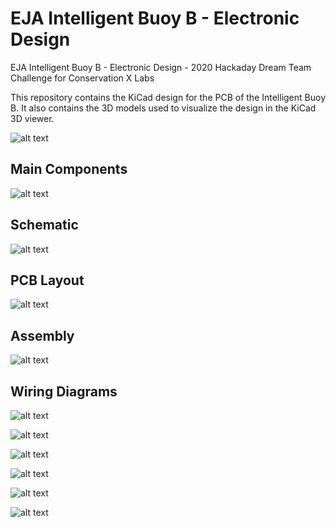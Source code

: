 # EJA Intelligent Buoy B - Electronic Design

EJA Intelligent Buoy B - Electronic Design - 2020 Hackaday Dream Team Challenge for Conservation X Labs

This repository contains the KiCad design for the PCB of the Intelligent Buoy B. It also contains the 3D models used to visualize the design in the KiCad 3D viewer.

![alt text](./img/Buoy_B_finished.jpg "Buoy B")

## Main Components ##

![alt text](./img/Components_Buoy_4.jpg "Components")

## Schematic ##

![alt text](./img/Schematic_Buoy_B.png "Schematic")

## PCB Layout ##

![alt text](./img/Layout_Buoy_B.png "PCB Layout")

## Assembly ##

![alt text](./Assembly/Assembly_N_01_Buoy_B-All_Fixed_4.jpg "Assembly Guide")

## Wiring Diagrams ##

![alt text](./Wiring_Diagrams/Wiring_Buoy_WithoutGSM_07_wired.png "Buck Converter")

![alt text](./Wiring_Diagrams/Wiring_Buoy_Wiring_Buoy_WithoutGSM_08_wired.png "Boost Converter")

![alt text](./Wiring_Diagrams/Wiring_Buoy_WithoutGSM_06_wired.png "Servo Motor")

![alt text](./Wiring_Diagrams/Wiring_Buoy_WithoutGSM_09_wired.png "Stepper Motor")

![alt text](./Wiring_Diagrams/Wiring_Buoy_WithoutGSM_05_wired.png "DC Motor 1")

![alt text](./Wiring_Diagrams/Wiring_Buoy_WithoutGSM_05_wired_2.png "DC Motor 1")
